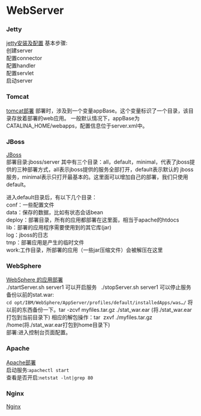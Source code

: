 # WebServer
### Jetty
[jetty安装及配置](http://blog.csdn.net/zhuying_linux/article/details/6597510) 
基本步骤:   
创建server   
配置connector   
配置handler   
配置servlet   
启动server   
 
### Tomcat
[tomcat部署](http://www.cnblogs.com/xing901022/p/4463896.html) 
部署时，涉及到一个变量appBase。这个变量标识了一个目录，该目录存放着部署的web应用。
一般默认情况下，appBase为CATALINA_HOME/webapps，配置信息位于server.xml中。
  
### JBoss
[JBoss](http://blog.csdn.net/liuzheng2684/article/details/7191709)  
部署目录:jboss/server 其中有三个目录：all，default，minimal，代表了jboss提供的三种部署方式，all表示jboss提供的服务全部打开，default表示默认的 jboss服务，minimal表示只打开最基本的。这里面可以增加自己的部署，我们只使用default。  

进入default目录后，有以下几个目录：  
conf：一些配置文件  
data：保存的数据，比如有状态会话bean  
deploy：部署目录，所有的应用都部署在这里面，相当于apache的htdocs  
lib：部署的应用程序需要使用到的其它库(jar)  
log：jboss的日志  
tmp：部署应用是产生的临时文件  
work:工作目录，所部署的应用（一些jar压缩文件）会被解压在这里  

### WebSphere
[WebSphere 的应用部署](http://blog.csdn.net/hotdust/article/details/8193734)  
./startServer.sh server1 可以开启服务   
./stopServer.sh server1 可以停止服务   
备份以前的stat.war:  
`cd opt/IBM/WebSphere/AppServer/profiles/default/installedApps/was…/`
将以前的东西备份一下。tar -zcvf myfiles.tar.gz ./stat_war.ear (将./stat_war.ear打包到当前目录下)
相应的解包操作：tar  zxvf ./myfiles.tar.gz  /home(将./stat_war.ear打包到home目录下)  
部署:进入控制台页面配置。  
 
### Apache
[Apache部署](http://www.linuxidc.com/Linux/2013-11/92304.htm)  
启动服务:`apachectl start`  
查看是否开启:`netstat -lnt|grep 80 `  
 
### Nginx
[Nginx](http://www.open-open.com/lib/view/open1419826381531.html)  



 